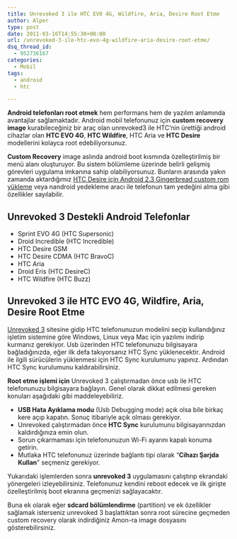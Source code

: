 ```yaml
---
title: Unrevoked 3 ile HTC EVO 4G, Wildfire, Aria, Desire Root Etme
author: Alper
type: post
date: 2011-03-16T14:55:30+00:00
url: /unrevoked-3-ile-htc-evo-4g-wildfire-aria-desire-root-etme/
dsq_thread_id:
  - 952736167
categories:
  - Mobil
tags:
  - android
  - htc

---
```

**Android telefonları root etmek** hem performans hem de yazılım anlamında avantajlar sağlamaktadır. Android mobil telefonunuz için **custom recovery image** kurabileceğiniz bir araç olan unrevoked3 ile HTC&#8217;nin ürettiği android cihazlar olan **HTC EVO 4G**, **HTC Wildfire**, HTC Aria ve **HTC Desire** modellerini kolayca root edebiliyorsunuz.

**Custom Recovery** image aslında android boot kısmında özelleştirilmiş bir menü alanı oluşturuyor. Bu sistem bölümleme üzerinde belirli gelişmiş görevleri uygulama imkanına sahip olabiliyorsunuz. Bunların arasında yakın zamanda aktardığımız [HTC Desire için Android 2.3 Gingerbread custom rom yükleme][1] veya nandroid yedekleme aracı ile telefonun tam yedeğini alma gibi özellikler sayılabilir.

## Unrevoked 3 Destekli Android Telefonlar

  * Sprint EVO 4G (HTC Supersonic)
  * Droid Incredible (HTC Incredible)
  * HTC Desire GSM
  * HTC Desire CDMA (HTC BravoC)
  * HTC Aria
  * Droid Eris (HTC DesireC)
  * HTC Wildfire (HTC Buzz)

## Unrevoked 3 ile HTC EVO 4G, Wildfire, Aria, Desire Root Etme

<a href="https://unrevoked.com/" target="_blank">Unrevoked 3</a> sitesine gidip HTC telefonunuzun modelini seçip kullandığınız işletim sistemine göre Windows, Linux veya Mac için yazılımı indirip kurmanız gerekiyor. Usb üzerinden HTC telefonunuzu bilgisayara bağladığınızda, eğer ilk defa takıyorsanız HTC Sync yüklenecektir. Android ile ilgili sürücülerin yüklenmesi için HTC Sync kurulumunu yapınız. Ardından HTC Sync kurulumunu kaldırabilirsiniz.

**Root etme işlemi için** Unrevoked 3 çalıştırmadan önce usb ile HTC telefonunuzu bilgisayara bağlayın. Genel olarak dikkat edilmesi gereken konuları aşağıdaki gibi maddeleyebiliriz.

  * **USB Hata Ayıklama modu** (Usb Debugging mode) açık olsa bile birkaç kere açıp kapatın. Sonuç itibariyle açık olması gerekiyor.
  * Unrevoked çalıştırmadan önce **HTC Sync** kurulumunu bilgisayarınızdan kaldırdığınıza emin olun.
  * Sorun çıkarmaması için telefonunuzun Wi-Fi ayarını kapalı konuma getirin.
  * Mutlaka HTC telefonunuz üzerinde bağlantı tipi olarak &#8220;**Cihazı Şarjda Kullan**&#8221; seçmeniz gerekiyor.

Yukarıdaki işlemlerden sonra **unrevoked 3** uygulamasını çalıştırıp ekrandaki yönergeleri izleyebilirsiniz. Telefonunuz kendini reboot edecek ve ilk girişte özelleştirilmiş boot ekranına geçmenizi sağlayacaktır.

Buna ek olarak eğer **sdcard bölümlendirme** (partition) ve ek özellikler sağlamak isterseniz unrevoked 3 başlattıktan sonra root sürecine geçmeden custom recovery olarak indirdiğiniz Amon-ra image dosyasını gösterebilirsiniz.

 [1]: htthttps://www.murekkep.org/htc-desire-icin-gingerbread-rom-secenekleri-android-5838/trackback